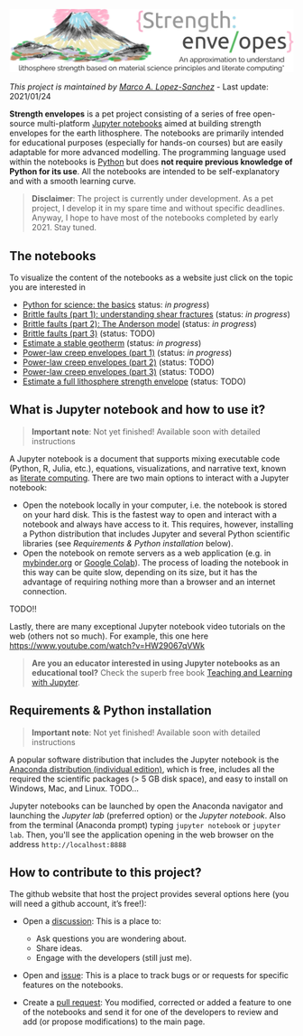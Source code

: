 ![header](https://raw.githubusercontent.com/marcoalopez/strength_envelopes/master/figures/header.webp)

_This project is maintained by [Marco A. Lopez-Sanchez](https://marcoalopez.github.io/)_ - Last update: 2021/01/24

**Strength envelopes** is a pet project consisting of a series of free open-source multi-platform [Jupyter notebooks](https://jupyter.org/) aimed at building strength envelopes for the earth lithosphere. The notebooks are primarily intended for educational purposes (especially for hands-on courses) but are easily adaptable for more advanced modelling. The programming language used within the notebooks is [Python](https://www.python.org/) but does **not require previous knowledge of Python for its use**. All the notebooks are intended to be self-explanatory and with a smooth learning curve.

> **Disclaimer**: The project is currently under development. As a pet project, I develop it in my spare time and without specific deadlines.  Anyway, I hope to have most of the notebooks completed by early 2021. Stay tuned.

## The notebooks
To visualize the content of the notebooks as a website just click on the topic you are interested in

- [Python for science: the basics](https://nbviewer.jupyter.org/github/marcoalopez/strength_envelopes/blob/master/notebooks/Python_basics.ipynb?flush_cache=true) status: _in progress_)
- [Brittle faults (part 1): understanding shear fractures](https://nbviewer.jupyter.org/github/marcoalopez/strength_envelopes/blob/master/notebooks/brittle_faults.ipynb?flush_cache=true) (status: _in progress_)
- [Brittle faults (part 2): The Anderson model](https://nbviewer.jupyter.org/github/marcoalopez/strength_envelopes/blob/master/notebooks/brittle_faults_2.ipynb?flush_cache=true) (status: _in progress_)
- [Brittle faults (part 3)]() (status: TODO)
- [Estimate a stable geotherm](https://nbviewer.jupyter.org/github/marcoalopez/strength_envelopes/blob/master/notebooks/stable_geotherm.ipynb?flush_cache=true) (status: _in progress_)
- [Power-law creep envelopes (part 1)](https://nbviewer.jupyter.org/github/marcoalopez/strength_envelopes/blob/master/notebooks/creep_flow_laws.ipynb?flush_cache=true) (status: _in progress_)
- [Power-law creep envelopes (part 2)]() (status: TODO)
- [Power-law creep envelopes (part 3)]() (status: TODO)
- [Estimate a full lithosphere strength envelope](https://nbviewer.jupyter.org/github/marcoalopez/strength_envelopes/blob/master/notebooks/Full_strength_envelope.ipynb?flush_cache=true) (status: TODO)

## What is Jupyter notebook and how to use it?

> **Important note**: Not yet finished! Available soon with detailed instructions

A Jupyter notebook is a document that supports mixing executable code (Python, R, Julia, etc.), equations, visualizations, and narrative text, known as [literate computing](https://osf.io/h9gsd/). There are two main options to interact with a Jupyter notebook:

- Open the notebook locally in your computer, i.e. the notebook is stored on your hard disk. This is the fastest way to open and interact with a notebook and always have access to it. This requires, however, installing a Python distribution that includes Jupyter and several Python scientific libraries (see _Requirements & Python installation_ below).
- Open the notebook on remote servers as a web application (e.g. in [mybinder.org](https://mybinder.org/) or [Google Colab](https://colab.research.google.com/)). The process of loading the notebook in this way can be quite slow, depending on its size, but it has the advantage of requiring nothing more than a browser and an internet connection.

TODO!!

Lastly, there are many exceptional Jupyter notebook video tutorials on the web (others not so much). For example, this one here https://www.youtube.com/watch?v=HW29067qVWk

> **Are you an educator interested in using Jupyter notebooks as an educational tool?** Check the superb free book [Teaching and Learning with Jupyter](https://jupyter4edu.github.io/jupyter-edu-book/).

## Requirements & Python installation

> **Important note**: Not yet finished! Available soon with detailed instructions

A popular software distribution that includes the Jupyter notebook is the [Anaconda distribution (individual edition)](https://www.anaconda.com/products/individual), which is free, includes all the required the scientific packages (> 5 GB disk space), and easy to install on Windows, Mac, and Linux. TODO...

Jupyter notebooks can be launched by open the Anaconda navigator and launching the _Jupyter lab_ (preferred option) or the _Jupyter notebook_. Also from the terminal (Anaconda prompt) typing ``jupyter notebook`` or ``jupyter lab``. Then, you'll see the application opening in the web browser on the address ``http://localhost:8888``

## How to contribute to this project?

The github website that host the project provides several options here (you will need a github account, it’s free!):

- Open a [discussion](https://github.com/marcoalopez/strength_envelopes/discussions): This is a place to:
  - Ask questions you are wondering about.
  - Share ideas.
  - Engage with the developers (still just me).

- Open and [issue](https://github.com/marcoalopez/strength_envelopes/issues): This is a place to track bugs or or requests for specific features on the notebooks.
- Create a [pull request](https://github.com/marcoalopez/strength_envelopes/pulls): You modified, corrected or added a feature to one of the notebooks and send it for one of the developers to review and add (or propose modifications)  to the main page.